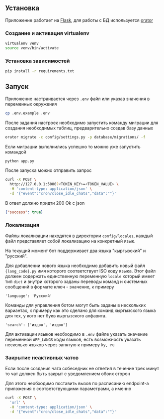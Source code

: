 ## Установка

Приложение работает на [Flask](http://flask.pocoo.org/), для работы с БД используется [orator](https://orator-orm.com/)

### Создание и активация virtualenv

```bash
virtualenv venv
source venv/bin/activate
```

### Установка зависимостей

```bash
pip install -r requirements.txt
```

## Запуск

Приложение настраивается через `.env` файл или указав значения в переменных окружения
```bash
cp .env.example .env
```

После задания настроек необходимо запустить команду миграции для создания необходимых таблиц, предварительно создав базу данных

```bash
orator migrate -c config/settings.py -p database/migrations/ -f
```

Если миграции выполнились успешно то можно уже запустить командой

```bash
python app.py
```

После запуска можно отправить запрос 
```bash
curl -X POST \
  http://127.0.0.1:5000?<TOKEN_KEY>=<TOKEN_VALUE> \
  -H 'content-type: application/json' \
  -d '{"event":"cron/close_idle_chats","data":""}'
```

В ответ должно придти 200 Ok c json
```json
{"success": true}
```

### Локализация

Файлы локализации находятся в директории `config/locales`, каждый файл представляет собой локализацию на конкретный язык.

На текущий момент бот поддерживает два языка "кыргызский" и "русский".

Для добавлении нового языка необходимо добавить новый файл `{lang_code}.py` имя которого соответствует ISO коду языка. 
Этот файл должен содержать единственную переменную `locale` который имеет тип `dict` и внутри которого заданы переводы команд и системных сообщений в формате ключ - значение, к примеру

```
'language': 'Русский'
```

Команды для управления ботом могут быть заданы в нескольких вариантах, к примеру как это сделано для команд кыргызского языка для тех, у кого нет букв кыргызского алфавита. 

```
'search': ['издөө', 'издоо']
```

Для активации языков необходимо в `.env` файле указать значение переменной `APP_LANGS` коды языков, есть возможность указать несколько языков через запятую к примеру `ky, ru`
### Закрытие неактивных чатов

Если после создания чата собеседник не ответил в течение трех минут то чат должен быть закрыт с уведомлением обоих сторон

Для этого необходимо поставить вызов по расписанию endpoint-a приложения с соответствующими параметрами, а именно

```bash
curl -X POST \
  'url' \
  -H 'content-type: application/json' \
  -d '{"event":"cron/close_idle_chats","data":""}'
```

